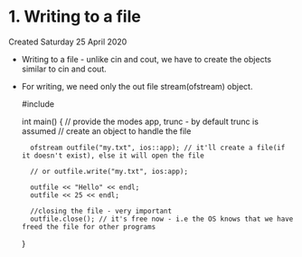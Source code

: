 # 1. Writing to a file
Created Saturday 25 April 2020


* Writing to a file - unlike cin and cout, we have to create the objects similar to cin and cout. 
* For writing, we need only the out file stream(ofstream) object.

	#include<fstream>
	
	int main()
	{
		// provide the modes app, trunc - by default trunc is assumed
		// create an object to handle the file
		
		ofstream outfile("my.txt", ios::app); // it'll create a file(if it doesn't exist), else it will open the file
		
		// or outfile.write("my.txt", ios:app);
		
		outfile << "Hello" << endl;
		outfile << 25 << endl;
		
		//closing the file - very important
		outfile.close(); // it's free now - i.e the OS knows that we have freed the file for other programs
	}

